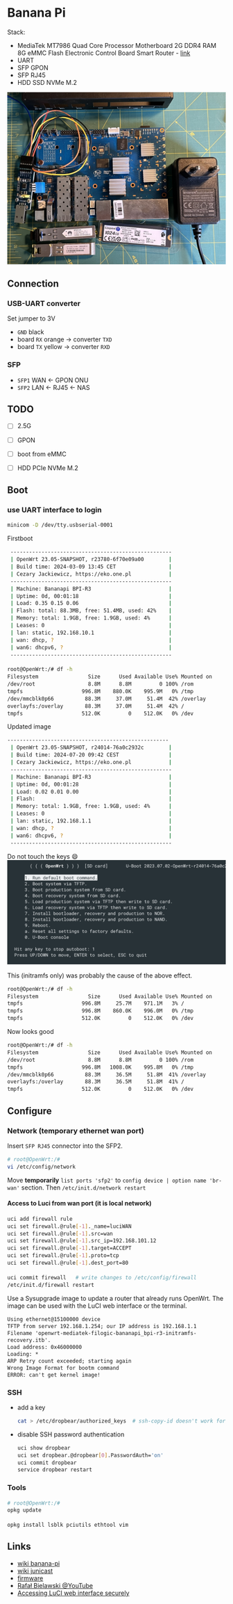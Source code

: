 # Banana Pi

Stack:

- MediaTek MT7986 Quad Core Processor Motherboard 2G DDR4 RAM 8G eMMC Flash Electronic Control Board Smart Router - [link][board]
- UART
- SFP GPON
- SFP RJ45
- HDD SSD NVMe M.2

![Banana set](banana-set.jpeg)


## Connection

### USB-UART converter
Set jumper to 3V
- `GND` black
- board `RX` orange -> converter `TXD` 
- board `TX` yellow -> converter `RXD`

### SFP
- `SFP1` WAN <- GPON ONU
- `SFP2` LAN <- RJ45 <- NAS


## TODO

- [ ] 2.5G
- [ ] GPON
- [ ] boot from eMMC
- [ ] HDD PCIe NVMe M.2


## Boot

### use UART interface to login

```sh
minicom -D /dev/tty.usbserial-0001
```
Firstboot
```sh
 ----------------------------------------------------
 | OpenWrt 23.05-SNAPSHOT, r23780-6f70e09a00        |
 | Build time: 2024-03-09 13:45 CET                 |
 | Cezary Jackiewicz, https://eko.one.pl            |
 ----------------------------------------------------
 | Machine: Bananapi BPI-R3                         |
 | Uptime: 0d, 00:01:18                             |
 | Load: 0.35 0.15 0.06                             |
 | Flash: total: 88.3MB, free: 51.4MB, used: 42%    |
 | Memory: total: 1.9GB, free: 1.9GB, used: 4%      |
 | Leases: 0                                        |
 | lan: static, 192.168.10.1                        |
 | wan: dhcp, ?                                     |
 | wan6: dhcpv6, ?                                  |
 ----------------------------------------------------

root@OpenWrt:/# df -h
Filesystem                Size      Used Available Use% Mounted on
/dev/root                 8.8M      8.8M         0 100% /rom
tmpfs                   996.8M    880.0K    995.9M   0% /tmp
/dev/mmcblk0p66          88.3M     37.0M     51.4M  42% /overlay
overlayfs:/overlay       88.3M     37.0M     51.4M  42% /
tmpfs                   512.0K         0    512.0K   0% /dev
```
Updated image
```sh
----------------------------------------------------
 | OpenWrt 23.05-SNAPSHOT, r24014-76a0c2932c        |
 | Build time: 2024-07-20 09:42 CEST                |
 | Cezary Jackiewicz, https://eko.one.pl            |
 ----------------------------------------------------
 | Machine: Bananapi BPI-R3                         |
 | Uptime: 0d, 00:01:28                             |
 | Load: 0.02 0.01 0.00                             |
 | Flash:                                           |
 | Memory: total: 1.9GB, free: 1.9GB, used: 4%      |
 | Leases: 0                                        |
 | lan: static, 192.168.1.1                         |
 | wan: dhcp, ?                                     |
 | wan6: dhcpv6, ?                                  |
 ----------------------------------------------------
```
Do not touch the keys :smile:
![boot](openwrt-boot.png)

This (initramfs only) was probably the cause of the above effect.
```sh
root@OpenWrt:/# df -h
Filesystem                Size      Used Available Use% Mounted on
tmpfs                   996.8M     25.7M    971.1M   3% /
tmpfs                   996.8M    860.0K    996.0M   0% /tmp
tmpfs                   512.0K         0    512.0K   0% /dev
```

Now looks good
```sh
root@OpenWrt:/# df -h
Filesystem                Size      Used Available Use% Mounted on
/dev/root                 8.8M      8.8M         0 100% /rom
tmpfs                   996.8M   1008.0K    995.8M   0% /tmp
/dev/mmcblk0p66          88.3M     36.5M     51.8M  41% /overlay
overlayfs:/overlay       88.3M     36.5M     51.8M  41% /
tmpfs                   512.0K         0    512.0K   0% /dev
```

## Configure

### Network (temporary ethernet wan port)

Insert `SFP RJ45` connector into the SFP2.

```sh
# root@OpenWrt:/# 
vi /etc/config/network
```
Move **temporarily** `list ports 'sfp2'` to `config device | option name 'br-wan'` section. Then `/etc/init.d/network restart`

#### Access to Luci from wan port (it is local network)

```sh
uci add firewall rule
uci set firewall.@rule[-1]._name=luciWAN
uci set firewall.@rule[-1].src=wan
uci set firewall.@rule[-1].src_ip=192.168.101.12
uci set firewall.@rule[-1].target=ACCEPT
uci set firewall.@rule[-1].proto=tcp
uci set firewall.@rule[-1].dest_port=80

uci commit firewall   # write changes to /etc/config/firewall
/etc/init.d/firewall restart
```

Use a Sysupgrade image to update a router that already runs OpenWrt. The image can be used with the LuCI web interface or the terminal.

```
Using ethernet@15100000 device
TFTP from server 192.168.1.254; our IP address is 192.168.1.1
Filename 'openwrt-mediatek-filogic-bananapi_bpi-r3-initramfs-recovery.itb'.
Load address: 0x46000000
Loading: *
ARP Retry count exceeded; starting again
Wrong Image Format for bootm command
ERROR: can't get kernel image!
```

### SSH
- add a key
  ```sh
  cat > /etc/dropbear/authorized_keys  # ssh-copy-id doesn't work for now
  ```
- disable SSH password authentication
  ```sh
  uci show dropbear
  uci set dropbear.@dropbear[0].PasswordAuth='on'
  uci commit dropbear
  service dropbear restart
  ```

### Tools

```sh
# root@OpenWrt:/# 
opkg update

opkg install lsblk pciutils ethtool vim
```





## Links

- [wiki banana-pi](https://wiki.banana-pi.org/Getting_Started_with_BPI-R3)
- [wiki junicast](https://wiki.junicast.de/en/junicast/review/bananapi-BPI-R3)
- [firmware](https://dl.eko.one.pl/firmware/?version=luci-23.05-SNAPSHOT&target=mediatek%2Ffilogic&id=bananapi_bpi-r3)
- [Rafał Bielawski @YouTube](https://www.youtube.com/watch?v=PmTMmande14)
- [Accessing LuCI web interface securely](https://openwrt.org/docs/guide-user/luci/luci.secure)

[board]: https://pl.aliexpress.com/item/1005004886608696.html?spm=a2g0o.order_list.order_list_main.5.43e91c24iRBFf1&gatewayAdapt=glo2pol
[OpenWrt config]: https://openwrt.org/docs/guide-user/base-system/start
